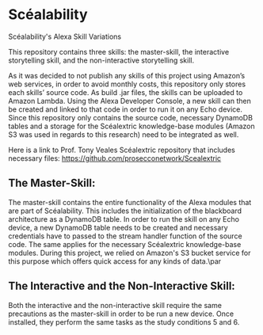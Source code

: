 # Scéalability
Scéalability's Alexa Skill Variations

This repository contains three skills: the master-skill, the interactive storytelling skill, and the non-interactive storytelling skill.

As it was decided to not publish any skills of this project using Amazon’s web services, in order to avoid monthly costs, this repository only stores each skills’ source code. As build .jar files, the skills can be uploaded to Amazon Lambda. Using the Alexa Developer Console, a new skill can then be created and linked to that code in order to run it on any Echo device. Since this repository only contains the source code, necessary DynamoDB tables and a storage for the Scéalextric knowledge-base modules (Amazon S3 was used in regards to this research) need to be integrated as well. 

Here is a link to Prof. Tony Veales Scéalextric repository that includes necessary files: https://github.com/prosecconetwork/Scealextric 

## The Master-Skill:
The master-skill contains the entire functionality of the Alexa modules that are part of Scéalability. This includes the initialization of the blackboard architecture as a DynamoDB table. In order to run the skill on any Echo device, a new DynamoDB table needs to be created and necessary credentials have to passed to the stream handler function of the source code. The same applies for the necessary Scéalextric knowledge-base modules. During this project, we relied on Amazon's S3 bucket service for this purpose which offers quick access for any kinds of data.\par

## The Interactive and the Non-Interactive Skill:
Both the interactive and the non-interactive skill require the same precautions as the master-skill in order to be run a new device. Once installed, they perform the same tasks as the study conditions 5 and 6.
